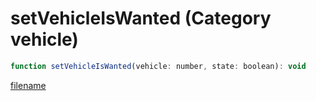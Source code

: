 # setVehicleIsWanted (Category vehicle)

```js
function setVehicleIsWanted(vehicle: number, state: boolean): void
```

[filename](setVehicleIsWanted_m.md ':include')